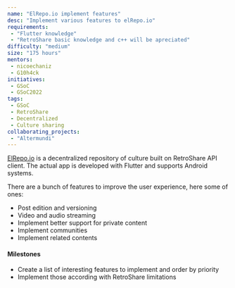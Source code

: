 ```yaml
---
name: "ElRepo.io implement features"
desc: "Implement various features to elRepo.io"
requirements:
 - "Flutter knowledge"
 - "RetroShare basic knowledge and c++ will be apreciated"
difficulty: "medium"
size: "175 hours"
mentors:
 - nicoechaniz
 - G10h4ck
initiatives:
 - GSoC
 - GSoC2022
tags:
 - GSoC
 - RetroShare
 - Decentralized
 - Culture sharing
collaborating_projects:
 - "Altermundi"
---
```


[ElRepo.io](https://elrepo.io) is a decentralized repository of culture built on RetroShare API client. 
The actual app is developed with Flutter and supports Android systems. 

There are a bunch of features to improve the user experience, here some of ones:

- Post edition and versioning
- Video and audio streaming
- Implement better support for private content
- Implement communities
- Implement related contents

#### Milestones

- Create a list of interesting features to implement and order by priority
- Implement those according with RetroShare limitations
